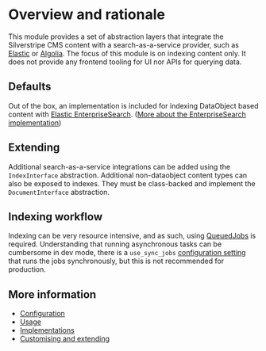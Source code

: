 # Overview and rationale

This module provides a set of abstraction layers that integrate the Silverstripe CMS content 
with a search-as-a-service provider, such as [Elastic](https://elastic.co) or [Algolia](https://algolia.com). The focus of this module
is on indexing content only. It does not provide any frontend tooling for UI nor APIs for
querying data.

## Defaults

Out of the box, an implementation is included for indexing DataObject based content
with [Elastic EnterpriseSearch](https://www.elastic.co/app-search/). ([More about the EnterpriseSearch implementation](implementations.md#EnterpriseSearch))

## Extending

Additional search-as-a-service integrations can be added using the `IndexInterface` abstraction.
 Additional non-dataobject content types can also be exposed to indexes. They must be class-backed 
 and implement the `DocumentInterface` abstraction.

## Indexing workflow

Indexing can be very resource intensive, and as such, using [QueuedJobs](https://github.com/symbiote/silverstripe-queuedjobs) is required. Understanding that running asynchronous tasks can be cumbersome
in dev mode, there is a `use_sync_jobs` [configuration setting](configuration.md) that runs the jobs
synchronously, but this is not recommended for production.

## More information

* [Configuration](configuration.md)
* [Usage](usage.md)
* [Implementations](implementations.md)
* [Customising and extending](customising.md) 

